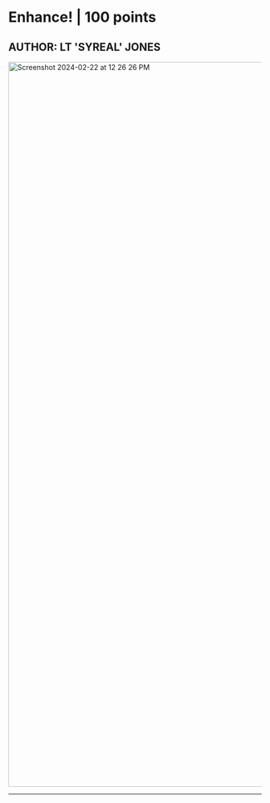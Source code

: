 # Enhance! | 100 points

AUTHOR: LT 'SYREAL' JONES
---

<img width="1440" alt="Screenshot 2024-02-22 at 12 26 26 PM" src="https://github.com/Lynk4/PicoCTF/assets/44930131/b0896eba-1898-4016-a72e-ceb097cfd970">

---
